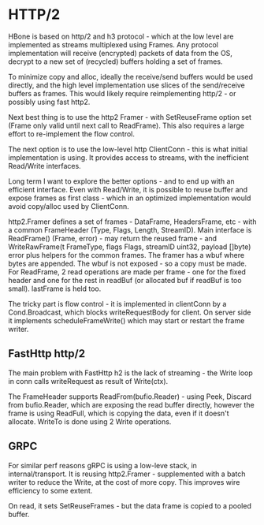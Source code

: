 
# HTTP/2

HBone is based on http/2 and h3 protocol - which at the low level
are implemented as streams multiplexed using Frames. Any protocol
implementation will receive (encrypted) packets of data from the OS,
decrypt to a new set of (recycled) buffers holding a set of frames.

To minimize copy and alloc, ideally the receive/send buffers would
be used directly, and the high level implementation use slices
of the send/receive buffers as frames. This would likely require
reimplementing http/2 - or possibly using fast http2.

Next best thing is to use the http2 Framer - with SetReuseFrame
option set (Frame only valid until next call to ReadFrame).
This also requires a large effort to re-implement the flow control.

The next option is to use the low-level http ClientConn - this is what
initial implementation is using. It provides access to streams, with
the inefficient Read/Write interfaces.

Long term I want to explore the better options - and to end up with
an efficient interface. Even with Read/Write, it is possible to
reuse buffer and expose frames as first class - which in an optimized
implementation would avoid copy/alloc used by ClientConn.

http2.Framer defines a set of frames - DataFrame, HeadersFrame, etc - with
a common FrameHeader (Type, Flags, Length, StreamID). Main interface is
ReadFrame() (Frame, error) - may return the reused frame - and
WriteRawFrame(t FrameType, flags Flags, streamID uint32, payload []byte) error
plus helpers for the common frames. The framer has a wbuf where bytes are appended.
The wbuf is not exposed - so a copy must be made. For ReadFrame, 2 read operations
are made per frame - one for the fixed header and one for the rest in readBuf (or allocated
buf if readBuf is too small). lastFrame is held too.

The tricky part is flow control - it is implemented in clientConn by a Cond.Broadcast, which
blocks writeRequestBody for client. On server side it implements scheduleFrameWrite() which may
start or restart the frame writer. 

## FastHttp http/2

The main problem with FastHttp h2 is the lack of streaming - the Write loop in conn calls
writeRequest as result of Write(ctx). 

The FrameHeader supports ReadFrom(bufio.Reader) - using Peek, Discard from bufio.Reader,
which are exposing the read buffer directly, however the frame is using ReadFull, which is 
copying the data, even if it doesn't allocate. WriteTo is done using 2 Write operations.

## GRPC

For similar perf reasons gRPC is using a low-leve stack, in internal/transport. 
It is reusing http2.Framer - supplemented with a batch writer to reduce the Write, at 
the cost of more copy. This improves wire efficiency to some extent.

On read, it sets SetReuseFrames - but the data frame is copied to a pooled
buffer.

